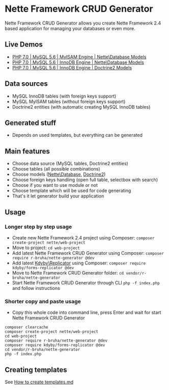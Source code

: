 # Nette Framework CRUD Generator

Nette Framework CRUD Generator allows you create Nette Framework 2.4 based application for managing your databases or even more.

## Live Demos
- [PHP 7.0 | MySQL 5.6 | MyISAM Engine | Nette\Database Models](http://nette-generator.jecool.net/demo-1/www)
- [PHP 7.0 | MySQL 5.6 | InnoDB Engine | Nette\Database Models](http://nette-generator.jecool.net/demo-2/www)
- [PHP 7.0 | MySQL 5.6 | InnoDB Engine | Doctrine2 Models](http://nette-generator.jecool.net/demo-3/www)

## Data sources
- MySQL InnoDB tables (with foreign keys support)
- MySQL MyISAM tables (without foreign keys support)
- Doctrine2 entities (with automatic creating MySQL InnoDB tables)

## Generated stuff
- Depends on used templates, but everything can be generated

## Main features
- Choose data source (MySQL tables, Doctrine2 entities)
- Choose tables (all possible combinations)
- Choose models ([Nette\Database](https://github.com/nette/database), [Doctrine2](https://github.com/doctrine/doctrine2))
- Choose foreign keys handling (open full table, selectbox with search)
- Choose if you want to use module or not
- Choose template which will be used for code generating
- That's it let generator build your application
  
## Usage
### Longer step by step usage
- Create new Nette Framework 2.4 project using Composer: `composer create-project nette/web-project`
- Move to project: `cd web-project`
- Add latest Nette Framework CRUD Generator using Composer: `composer require r-bruha/nette-generator @dev`
- Add latest [Kdyby\Replicator](https://github.com/kdyby/FormsReplicator) using Composer: `composer require kdyby/forms-replicator @dev`
- Move to Nette Framework CRUD Generator folder: `cd vendor/r-bruha/nette-generator`
- Start Nette Framework CRUD Generator through CLI `php -f index.php` and follow instructions
### Shorter copy and paste usage
- Copy this whole code into command line, press Enter and wait for start Nette Framework CRUD Generator
```
composer clearcache
composer create-project nette/web-project
cd web-project
composer require r-bruha/nette-generator @dev
composer require kdyby/forms-replicator @dev
cd vendor/r-bruha/nette-generator
php -f index.php
```

## Creating templates
See [How to create  templates.md](https://github.com/r-bruha/nette-generator/blob/master/How%20to%20create%20templates.md)
